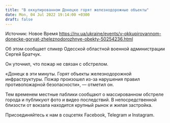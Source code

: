 ```yaml
---
title: "В оккупированном Донецке горят железнодорожные объекты"
date: Mon, 04 Jul 2022 19:14:00 +0300
draft: false
---
```

Источник: Новое Время https://nv.ua/ukraine/events/v-okkupirovannom-donecke-goryat-zheleznodorozhnye-obekty-50254236.html


 Об этом сообщает спикер Одесской областной военной администрации Сергей Братчук.

Он уточнил, что пожар не связан с обстрелом.

«Донецк в эти минуты. Горят объекты железнодорожной инфраструктуры. Пожар произошел из-за нарушения правил противопожарной безопасности», — отметил он.

Тем временем местные паблики сообщают о массированном обстреле города и публикуют фото и видео последствий. В непосредственной близости от вокзала находится крупный рынок и жилая застройка.

Присоединяйтесь к нам в соцсетях Facebook, Telegram и Instagram.
